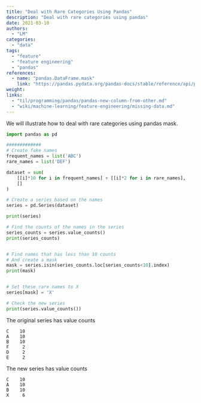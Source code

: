 ```yaml
---
title: "Deal with Rare Categories Using Pandas"
description: "Deal with rare categories using pandas"
date: 2021-03-10
authors:
  - "LM"
categories:
  - "data"
tags:
  - "feature"
  - "feature engineering"
  - "pandas"
references:
  - name: "pandas.DataFrame.mask"
    link: "https://pandas.pydata.org/pandas-docs/stable/reference/api/pandas.DataFrame.mask.html"
weight:
links:
  - "til/programming/pandas/pandas-new-column-from-other.md"
  - "wiki/machine-learning/feature-engineering/missing-data.md"
---
```



We will illustrate how to deal with rare categories using pandas mask.


```python
import pandas as pd

#############
# Create fake names
frequent_names = list('ABC')
rare_names = list('DEF')

dataset = sum(
    [[i]*10 for i in frequent_names] + [[i]*2 for i in rare_names],
    []
)

# Create a series based on the names
series = pd.Series(dataset)

print(series)

# Find the counts of the names in the series
series_counts = series.value_counts()
print(series_counts)


# Find names that has less than 10 counts
# And create a mask
mask = series.isin(series_counts.loc[series_counts<10].index)
print(mask)


# Set these rare names to X
series[mask] = 'X'

# Check the new series
print(series.value_counts())
```


The original series has value counts

```
C    10
A    10
B    10
F     2
D     2
E     2
```

The new series has value counts

```
C    10
A    10
B    10
X     6
```